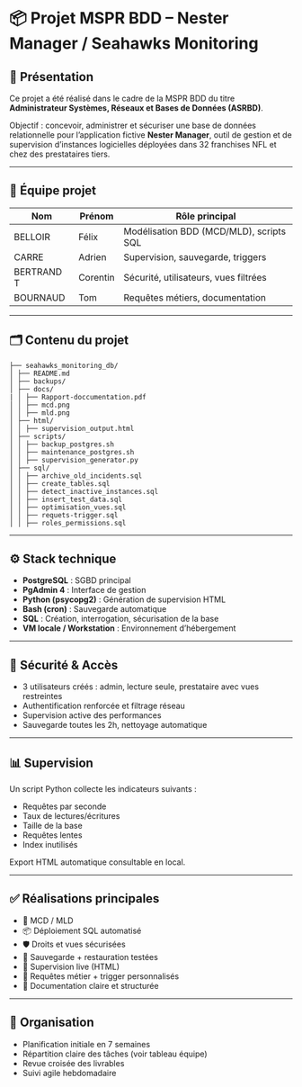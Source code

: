 # 📦 Projet MSPR BDD – Nester Manager / Seahawks Monitoring

## 🧾 Présentation

Ce projet a été réalisé dans le cadre de la MSPR BDD du titre **Administrateur Systèmes, Réseaux et Bases de Données (ASRBD)**.

Objectif : concevoir, administrer et sécuriser une base de données relationnelle pour l’application fictive **Nester Manager**, outil de gestion et de supervision d’instances logicielles déployées dans 32 franchises NFL et chez des prestataires tiers.

---

## 👥 Équipe projet

| Nom            | Prénom     | Rôle principal                         |
|----------------|------------|----------------------------------------|
| BELLOIR         | Félix  | Modélisation BDD (MCD/MLD), scripts SQL |
| CARRE         | Adrien  | Supervision, sauvegarde, triggers       |
| BERTRAND T         | Corentin | Sécurité, utilisateurs, vues filtrées   |
| BOURNAUD         | Tom  | Requêtes métiers, documentation         |

---

## 🗂️ Contenu du projet
```
├── seahawks_monitoring_db/
│ ├── README.md
│ ├── backups/
│ ├── docs/
| │ ├── Rapport-doccumentation.pdf
│ │ ├── mcd.png
│ │ ├── mld.png
│ ├── html/
│ │ ├── supervision_output.html
│ ├── scripts/
│ │ ├── backup_postgres.sh
│ │ ├── maintenance_postgres.sh
│ │ ├── supervision_generator.py
│ ├── sql/
│ │ ├── archive_old_incidents.sql
│ │ ├── create_tables.sql
│ │ ├── detect_inactive_instances.sql
│ │ ├── insert_test_data.sql
│ │ ├── optimisation_vues.sql
│ │ ├── requets-trigger.sql
│ │ ├── roles_permissions.sql
```

---

## ⚙️ Stack technique

- **PostgreSQL** : SGBD principal
- **PgAdmin 4** : Interface de gestion
- **Python (psycopg2)** : Génération de supervision HTML
- **Bash (cron)** : Sauvegarde automatique
- **SQL** : Création, interrogation, sécurisation de la base
- **VM locale / Workstation** : Environnement d’hébergement

---

## 🔐 Sécurité & Accès

- 3 utilisateurs créés : admin, lecture seule, prestataire avec vues restreintes
- Authentification renforcée et filtrage réseau
- Supervision active des performances
- Sauvegarde toutes les 2h, nettoyage automatique

---

## 📊 Supervision

Un script Python collecte les indicateurs suivants :
- Requêtes par seconde
- Taux de lectures/écritures
- Taille de la base
- Requêtes lentes
- Index inutilisés

Export HTML automatique consultable en local.

---

## ✅ Réalisations principales

- 🔧 MCD / MLD
- 📦 Déploiement SQL automatisé
- 🛡️ Droits et vues sécurisées
- 🔁 Sauvegarde + restauration testées
- 🧠 Supervision live (HTML)
- 🧮 Requêtes métier + trigger personnalisés
- 📘 Documentation claire et structurée

---

## 📅 Organisation

- Planification initiale en 7 semaines
- Répartition claire des tâches (voir tableau équipe)
- Revue croisée des livrables
- Suivi agile hebdomadaire
